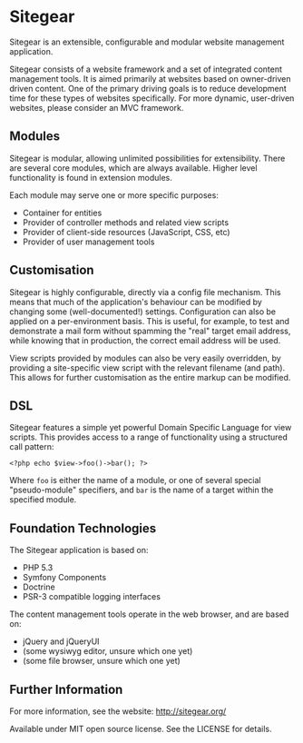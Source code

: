 Sitegear
========

Sitegear is an extensible, configurable and modular website management application.

Sitegear consists of a website framework and a set of integrated content management tools.  It is aimed primarily at
websites based on owner-driven driven content.  One of the primary driving goals is to reduce development time for
these types of websites specifically.  For more dynamic, user-driven websites, please consider an MVC framework.

Modules
-------

Sitegear is modular, allowing unlimited possibilities for extensibility.  There are several core modules, which are
always available.  Higher level functionality is found in extension modules.

Each module may serve one or more specific purposes:

 * Container for entities
 * Provider of controller methods and related view scripts
 * Provider of client-side resources (JavaScript, CSS, etc)
 * Provider of user management tools

Customisation
-------------

Sitegear is highly configurable, directly via a config file mechanism.  This means that much of the application's
behaviour can be modified by changing some (well-documented!) settings.  Configuration can also be applied on a
per-environment basis.  This is useful, for example, to test and demonstrate a mail form without spamming the "real"
target email address, while knowing that in production, the correct email address will be used.

View scripts provided by modules can also be very easily overridden, by providing a site-specific view script with the
relevant filename (and path).  This allows for further customisation as the entire markup can be modified.

DSL
---

Sitegear features a simple yet powerful Domain Specific Language for view scripts.  This provides access to a range of
functionality using a structured call pattern:

    <?php echo $view->foo()->bar(); ?>

Where `foo` is either the name of a module, or one of several special "pseudo-module" specifiers, and `bar` is the name
of a target within the specified module.

Foundation Technologies
-----------------------

The Sitegear application is based on:

 * PHP 5.3
 * Symfony Components
 * Doctrine
 * PSR-3 compatible logging interfaces

The content management tools operate in the web browser, and are based on:

 * jQuery and jQueryUI
 * (some wysiwyg editor, unsure which one yet)
 * (some file browser, unsure which one yet)

Further Information
-------------------

For more information, see the website: http://sitegear.org/

Available under MIT open source license.  See the LICENSE for details.
